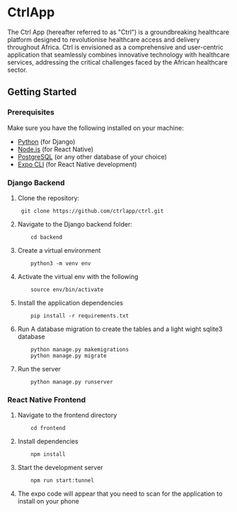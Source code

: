 # CtrlApp
The Ctrl App (hereafter referred to as "Ctrl") is a groundbreaking healthcare platform designed to revolutionise healthcare access and delivery throughout Africa. Ctrl is envisioned as a comprehensive and user-centric application that seamlessly combines innovative technology with healthcare services, addressing the critical challenges faced by the African healthcare sector.


## Getting Started

### Prerequisites
Make sure you have the following installed on your machine:

- [Python](https://www.python.org/) (for Django)
- [Node.js](https://nodejs.org/) (for React Native)
- [PostgreSQL](https://www.postgresql.org/) (or any other database of your choice)
- [Expo CLI](https://docs.expo.dev/workflow/expo-cli/) (for React Native development)



### Django Backend

1. Clone the repository:

   ```
    git clone https://github.com/ctrlapp/ctrl.git

   ```

2. Navigate to the Django backend folder:

    ```
        cd backend
    ```
3. Create a virtual environment
    ```
        python3 -m venv env
    ```
4. Activate the virtual env with the following
    ```
        source env/bin/activate
    ```
5. Install the application dependencies
    ```
        pip install -r requirements.txt
    ```
6. Run A database migration to create the tables and a light wight sqlite3 database
    ```
        python manage.py makemigrations
        python manage.py migrate
    ```
7. Run the server
    ```
        python manage.py runserver
    ```


### React Native Frontend

1. Navigate to the frontend directory

    ```
        cd frontend
    ```
2. Install dependencies
    ```
        npm install
    ```
3. Start the development server
    ```
        npm run start:tunnel
    ```
4. The expo code will appear that you need to scan for the application to install on your phone
